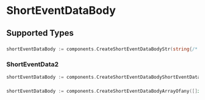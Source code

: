# ShortEventDataBody


## Supported Types

### 

```go
shortEventDataBody := components.CreateShortEventDataBodyStr(string{/* values here */})
```

### ShortEventData2

```go
shortEventDataBody := components.CreateShortEventDataBodyShortEventData2(components.ShortEventData2{/* values here */})
```

### 

```go
shortEventDataBody := components.CreateShortEventDataBodyArrayOfany([]interface{}{/* values here */})
```

